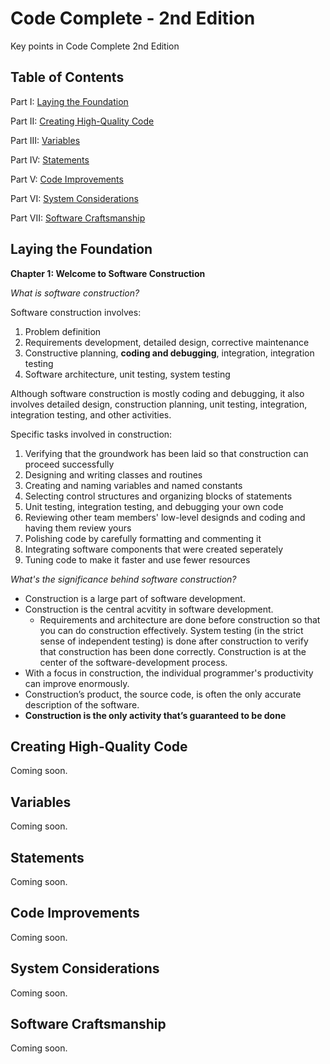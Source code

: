 # Code Complete - 2nd Edition
Key points in Code Complete 2nd Edition

## Table of Contents
Part I: [Laying the Foundation](#laying-the-foundation)

Part II: [Creating High-Quality Code](#creating-high-quality-code)

Part III: [Variables](#variables)

Part IV: [Statements](#statements)

Part V: [Code Improvements](#code-improvements)

Part VI: [System Considerations](#system-considerations)

Part VII: [Software Craftsmanship](#software-craftsmanship)


## Laying the Foundation

__Chapter 1: Welcome to Software Construction__

_What is software construction?_

Software construction involves: 

1. Problem definition
2. Requirements development, detailed design, corrective maintenance
3. Constructive planning, **coding and debugging**, integration, integration testing
4. Software architecture, unit testing, system testing

Although software construction is mostly coding and debugging, it also involves detailed design, construction planning, unit testing, integration, integration testing, and other activities.

Specific tasks involved in construction: 

1. Verifying that the groundwork has been laid so that construction can proceed
successfully
2. Designing and writing classes and routines
3. Creating and naming variables and named constants
4. Selecting control structures and organizing blocks of statements
5. Unit testing, integration testing, and debugging your own code
6. Reviewing other team members' low-level designds and coding and having them review yours
7. Polishing code by carefully formatting and commenting it
8. Integrating software components that were created seperately
9. Tuning code to make it faster and use fewer resources

_What's the significance behind software construction?_

* Construction is a large part of software development.
* Construction is the central acvitity in software development. 
  * Requirements and architecture are done before construction so that you can do construction effectively. System testing (in the strict sense of independent testing) is done after construction to verify that construction has been done correctly. Construction is at the center of the software-development process.
* With a focus in construction, the individual programmer's productivity can improve enormously. 
* Construction’s product, the source code, is often the only accurate description of the software.
* __Construction is the only activity that’s guaranteed to be done__

## Creating High-Quality Code
Coming soon.

## Variables
Coming soon.

## Statements
Coming soon.

## Code Improvements
Coming soon.

## System Considerations
Coming soon.

## Software Craftsmanship
Coming soon.